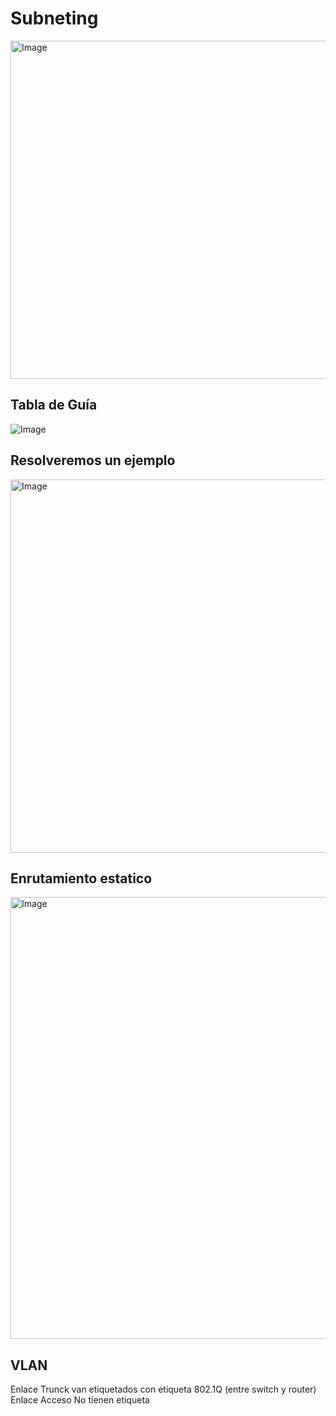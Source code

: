 # Subneting 

<img width="952" height="541" alt="Image" src="https://github.com/user-attachments/assets/4e8f5387-c8e5-4594-aa2a-66866f372d89" />

## Tabla de Guía

![Image](https://github.com/user-attachments/assets/776ed445-8e7d-40a9-9cb3-07480d6dd837)

## Resolveremos un ejemplo 

<img width="684" height="597" alt="Image" src="https://github.com/user-attachments/assets/b72fda6e-c2a1-4404-a6e8-e4dd5e277606" />

## Enrutamiento estatico

<img width="1808" height="707" alt="Image" src="https://github.com/user-attachments/assets/8efaead3-72fb-447d-b60e-6c93914f1d85" />

## VLAN 

Enlace Trunck van etiquetados con etiqueta 802.1Q (entre switch y router)
Enlace Acceso No tienen etiqueta 

